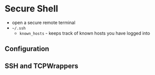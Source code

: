 # Secure Shell
- open a secure remote terminal
- `~/.ssh`
  - `known_hosts` - keeps track of known hosts you have logged into

## Configuration

## SSH and TCPWrappers